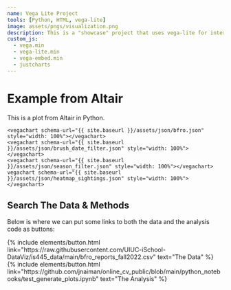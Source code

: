 ```yaml
---
name: Vega Lite Project
tools: [Python, HTML, vega-lite]
image: assets/pngs/visualization.png
description: This is a "showcase" project that uses vega-lite for interactive viz!
custom_js:
  - vega.min
  - vega-lite.min
  - vega-embed.min
  - justcharts
---
```



# Example from Altair

This is a plot from Altair in Python.

```
<vegachart schema-url="{{ site.baseurl }}/assets/json/bfro.json" style="width: 100%"></vegachart>
<vegachart schema-url="{{ site.baseurl }}/assets/json/brush_date_filter.json" style="width: 100%"></vegachart>
<vegachart schema-url="{{ site.baseurl }}/assets/json/season_filter.json" style="width: 100%"></vegachart>
vegachart schema-url="{{ site.baseurl }}/assets/json/heatmap_sightings.json" style="width: 100%"></vegachart>
```

<vegachart schema-url="{{ site.baseurl }}/assets/json/bfro.json" style="width: 100%"></vegachart>
<vegachart schema-url="{{ site.baseurl }}/assets/json/brush_date_filter.json" style="width: 100%"></vegachart>
<vegachart schema-url="{{ site.baseurl }}/assets/json/season_filter.json" style="width: 100%"></vegachart>
<vegachart schema-url="{{ site.baseurl }}/assets/json/heatmap_sightings.json" style="width: 100%"></vegachart>




## Search The Data & Methods

Below is where we can put some links to both the data and the analysis code as buttons:

<!-- these are written in a combo of html and liquid --> 

<div class="left">
{% include elements/button.html link="https://raw.githubusercontent.com/UIUC-iSchool-DataViz/is445_data/main/bfro_reports_fall2022.csv" text="The Data" %}
</div>

<div class="right">
{% include elements/button.html link="https://github.com/jnaiman/online_cv_public/blob/main/python_notebooks/test_generate_plots.ipynb" text="The Analysis" %}
</div>

